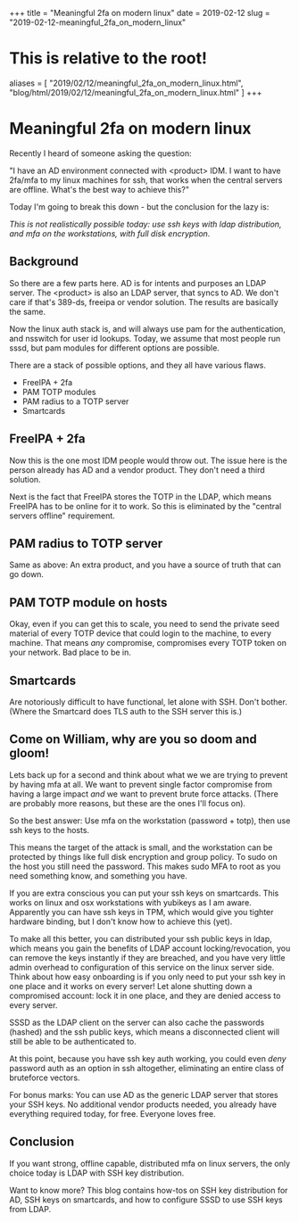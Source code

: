 +++
title = "Meaningful 2fa on modern linux"
date = 2019-02-12
slug = "2019-02-12-meaningful_2fa_on_modern_linux"
# This is relative to the root!
aliases = [ "2019/02/12/meaningful_2fa_on_modern_linux.html", "blog/html/2019/02/12/meaningful_2fa_on_modern_linux.html" ]
+++
# Meaningful 2fa on modern linux

Recently I heard of someone asking the question:

\"I have an AD environment connected with \<product\> IDM. I want to
have 2fa/mfa to my linux machines for ssh, that works when the central
servers are offline. What\'s the best way to achieve this?\"

Today I\'m going to break this down - but the conclusion for the lazy
is:

*This is not realistically possible today: use ssh keys with ldap
distribution, and mfa on the workstations, with full disk encryption*.

## Background

So there are a few parts here. AD is for intents and purposes an LDAP
server. The \<product\> is also an LDAP server, that syncs to AD. We
don\'t care if that\'s 389-ds, freeipa or vendor solution. The results
are basically the same.

Now the linux auth stack is, and will always use pam for the
authentication, and nsswitch for user id lookups. Today, we assume that
most people run sssd, but pam modules for different options are
possible.

There are a stack of possible options, and they all have various flaws.

-   FreeIPA + 2fa
-   PAM TOTP modules
-   PAM radius to a TOTP server
-   Smartcards

## FreeIPA + 2fa

Now this is the one most IDM people would throw out. The issue here is
the person already has AD and a vendor product. They don\'t need a third
solution.

Next is the fact that FreeIPA stores the TOTP in the LDAP, which means
FreeIPA has to be online for it to work. So this is eliminated by the
\"central servers offline\" requirement.

## PAM radius to TOTP server

Same as above: An extra product, and you have a source of truth that can
go down.

## PAM TOTP module on hosts

Okay, even if you can get this to scale, you need to send the private
seed material of every TOTP device that could login to the machine, to
every machine. That means *any* compromise, compromises every TOTP token
on your network. Bad place to be in.

## Smartcards

Are notoriously difficult to have functional, let alone with SSH. Don\'t
bother. (Where the Smartcard does TLS auth to the SSH server this is.)

## Come on William, why are you so doom and gloom!

Lets back up for a second and think about what we we are trying to
prevent by having mfa at all. We want to prevent single factor
compromise from having a large impact *and* we want to prevent brute
force attacks. (There are probably more reasons, but these are the ones
I\'ll focus on).

So the best answer: Use mfa on the workstation (password + totp), then
use ssh keys to the hosts.

This means the target of the attack is small, and the workstation can be
protected by things like full disk encryption and group policy. To sudo
on the host you still need the password. This makes sudo MFA to root as
you need something know, and something you have.

If you are extra conscious you can put your ssh keys on smartcards. This
works on linux and osx workstations with yubikeys as I am aware.
Apparently you can have ssh keys in TPM, which would give you tighter
hardware binding, but I don\'t know how to achieve this (yet).

To make all this better, you can distributed your ssh public keys in
ldap, which means you gain the benefits of LDAP account
locking/revocation, you can remove the keys instantly if they are
breached, and you have very little admin overhead to configuration of
this service on the linux server side. Think about how easy onboarding
is if you only need to put your ssh key in one place and it works on
every server! Let alone shutting down a compromised account: lock it in
one place, and they are denied access to every server.

SSSD as the LDAP client on the server can also cache the passwords
(hashed) and the ssh public keys, which means a disconnected client will
still be able to be authenticated to.

At this point, because you have ssh key auth working, you could even
*deny* password auth as an option in ssh altogether, eliminating an
entire class of bruteforce vectors.

For bonus marks: You can use AD as the generic LDAP server that stores
your SSH keys. No additional vendor products needed, you already have
everything required today, for free. Everyone loves free.

## Conclusion

If you want strong, offline capable, distributed mfa on linux servers,
the only choice today is LDAP with SSH key distribution.

Want to know more? This blog contains how-tos on SSH key distribution
for AD, SSH keys on smartcards, and how to configure SSSD to use SSH
keys from LDAP.


